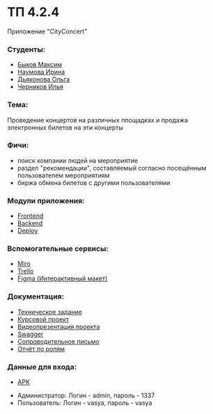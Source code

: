 # ТП 4.2.4
Приложение "CityConcert"

### Студенты:
* [Быков Максим]( https://github.com/SummerFreezingMe " Быков Максим ")
* [Наумова Ирина]( https://github.com/NaumovichID " Наумова Ирина ")
* [Дьяконова Ольга]( https://github.com/lleoppolldo " Дьяконова Ольга ")
* [Черников Илья]( https://github.com/4ERILYA " Черников Илья ")

### Тема: 
Проведение концертов на различных площадках и продажа электронных билетов на эти концерты

### Фичи:
* поиск компании людей на мероприятие
* раздел "рекомендации", составляемый согласно посещённым пользователем мероприятиям
* биржа обмена билетов с другими пользователями

### Модули приложения:
* [Frontend](https://github.com/TP-4-2-4/CityConcert_Frontend)
* [Backend](https://github.com/TP-4-2-4/CityConcert_Backend)
* [Deploy](https://github.com/TP-4-2-4/CityConcert_Deploy)

### Вспомогательные сервисы:
- [Miro]( https://miro.com/app/board/uXjVPi8gZWo=/?share_link_id=370845836904 )                
- [Trello]( https://trello.com/b/195Q1ozD/cityconcert )
- [Figma (Интерактивный макет)]( https://www.figma.com/file/lwMNjHdzFgPeT2C35ciW1V/App?t=jl7c1NWofg3D6o0b-1 )

### Документация:
- [Техническое задание]( https://github.com/SummerFreezingMe/TicketShop/blob/main/Документация/Техническое%20задание.pdf ) 
- [Курсовой проект]( https://github.com/SummerFreezingMe/TicketShop/blob/main/Документация/Курсовой%20проект.pdf ) 
- [Видеопрезентация проекта]( https://drive.google.com/file/d/1KN6p7NfoB-TfHze3PVuS3FESAv52aVpG/view) 
- [Swagger](https://test-backend-telb.onrender.com/swagger-ui/index.html#)
- [Сопроводительное письмо](https://github.com/TP-4-2-4/TicketShop/blob/main/Сопроводительное%20письмо.md)
- [Отчёт по ролям](https://github.com/TP-4-2-4/TicketShop/blob/main/Документация/Отчёт%20по%20ролям.docx)

### Данные для входа:
- [APK](https://drive.google.com/drive/folders/1YcwPckmmGti4AcKnOOUu4Qhw5yoB2H0g?usp=sharing)
* Администратор: Логин - admin, пароль - 1337
* Пользователь: Логин - vasya, пароль - vasya

